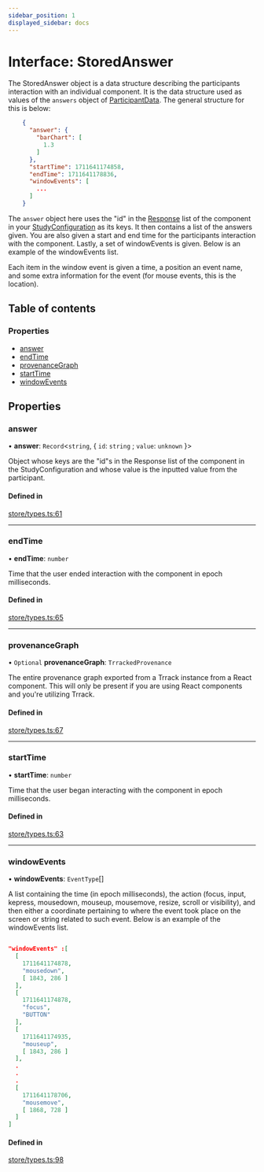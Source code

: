```yaml
---
sidebar_position: 1
displayed_sidebar: docs
---
```


# Interface: StoredAnswer

The StoredAnswer object is a data structure describing the participants interaction with an individual component. It is the data structure used as values of the `answers` object of [ParticipantData](ParticipantData). The general structure for this is below:

```JSON
    {
      "answer": {
        "barChart": [
          1.3
        ]
      },
      "startTime": 1711641174858,
      "endTime": 1711641178836,
      "windowEvents": [
        ...
      ]
    }
```
The `answer` object here uses the "id" in the [Response](BaseResponse) list of the component in your [StudyConfiguration](StudyConfig) as its keys. It then contains a list of the answers given. You are also given a start and end time for the participants interaction with the component. Lastly, a set of windowEvents is given. Below is an example of the windowEvents list.

Each item in the window event is given a time, a position an event name, and some extra information for the event (for mouse events, this is the location).

## Table of contents

### Properties

- [answer](StoredAnswer.md#answer)
- [endTime](StoredAnswer.md#endtime)
- [provenanceGraph](StoredAnswer.md#provenancegraph)
- [startTime](StoredAnswer.md#starttime)
- [windowEvents](StoredAnswer.md#windowevents)

## Properties

### answer

• **answer**: `Record`\<`string`, \{ `id`: `string` ; `value`: `unknown`  }\>

Object whose keys are the "id"s in the Response list of the component in the StudyConfiguration and whose value is the inputted value from the participant.

#### Defined in

[store/types.ts:61](https://github.com/revisit-studies/study/blob/4b1bc13/src/store/types.ts#L61)

___

### endTime

• **endTime**: `number`

Time that the user ended interaction with the component in epoch milliseconds.

#### Defined in

[store/types.ts:65](https://github.com/revisit-studies/study/blob/4b1bc13/src/store/types.ts#L65)

___

### provenanceGraph

• `Optional` **provenanceGraph**: `TrrackedProvenance`

The entire provenance graph exported from a Trrack instance from a React component. This will only be present if you are using React components and you're utilizing Trrack.

#### Defined in

[store/types.ts:67](https://github.com/revisit-studies/study/blob/4b1bc13/src/store/types.ts#L67)

___

### startTime

• **startTime**: `number`

Time that the user began interacting with the component in epoch milliseconds.

#### Defined in

[store/types.ts:63](https://github.com/revisit-studies/study/blob/4b1bc13/src/store/types.ts#L63)

___

### windowEvents

• **windowEvents**: `EventType`[]

A list containing the time (in epoch milliseconds), the action (focus, input, kepress, mousedown, mouseup, mousemove, resize, scroll or visibility), and then either a coordinate pertaining to where the event took place on the screen or string related to such event. Below is an example of the windowEvents list.
```JSON

"windowEvents" :[
  [
    1711641174878,
    "mousedown",
    [ 1843, 286 ]
  ],
  [
    1711641174878,
    "focus",
    "BUTTON"
  ],
  [
    1711641174935,
    "mouseup",
    [ 1843, 286 ]
  ],
  .
  .
  .
  [
    1711641178706,
    "mousemove",
    [ 1868, 728 ]
  ]
]
```

#### Defined in

[store/types.ts:98](https://github.com/revisit-studies/study/blob/4b1bc13/src/store/types.ts#L98)
